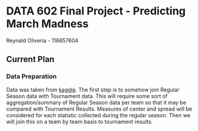 # DATA 602 Final Project - Predicting March Madness
Reynald Oliveria - 116657604

## Current Plan

### Data Preparation

Data was taken from [kaggle](https://www.kaggle.com/competitions/march-machine-learning-mania-2024/data). The first step is to somehow join Regular Season data with Tournament data. This will require some sort of aggregation/summary of Regular Season data per team so that it may be compared with Tournament Results. Measures of center and spread will be considered for each statistic collected during the regular season. Then we will join this on a team by team basis to tournament results.